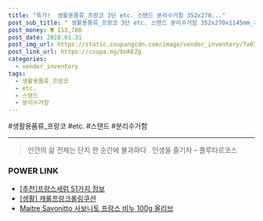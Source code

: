 ```yaml
--- 
title: "특가!  생활용품류_프랑코 3단 etc. 스탠드 분리수거함 352x270..." 
post_sub_title: " 생활용품류_프랑코 3단 etc. 스탠드 분리수거함 352x270x1145mm_가정용품류 B-J알우" 
post_money: ₩ 113,780 
post_date: 2020.01.31 
post_img_url: https://static.coupangcdn.com/image/vendor_inventory/7a07/9dc64ee57ff8980b690c2b30bd95ff7ad64bcebe1b3d44632ceabbf02b1a.jpg 
post_link_url: https://coupa.ng/bnKEZg 
categories: 
  - vendor_inventory 
tags: 
  - 생활용품류_프랑코 
  - etc. 
  - 스탠드 
  - 분리수거함 
--- 
```

  #생활용품류_프랑코 #etc. #스탠드 #분리수거함 
<hr> 

> 인간의 삶 전체는 단지 한 순간에 불과하다 . 인생을 즐기자 – 플루타르코스 


### POWER LINK

* <a href="https://blog.naver.com/fasyy4321/221786144011" target="_blank">[추천]프랑스세럼 51가지 정보</a>
* <a href="https://blog.naver.com/fasyy4321/221759215719" target="_blank"> [생활] 캐롤프랑크롤링쿠션  </a>
* <a href="https://blog.naver.com/fasyy4321/221784163896" target="_blank">Maitre Savonitto 사보니토 프랑스 비누 100g 올리브</a>
